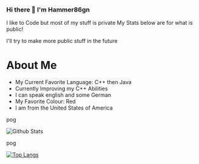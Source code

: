 ### Hi there 👋 I'm Hammer86gn



I like to Code but most of my stuff is private
My Stats below are for what is public!

I'll try to make more public stuff in the future

# About Me

- My Current Favorite Language: C++ then Java
- Currently Improving my C++ Abilities
- I can speak english and some German
- My Favorite Colour: Red
- I am from the United States of America

pog

![Github Stats](https://github-readme-stats.vercel.app/api?username=Hammer86gn&count_private=true?theme=tokyonight)

pog

[![Top Langs](https://github-readme-stats.vercel.app/api/top-langs/?username=Hammer86gn&layout=compact)](https://www.google.com)

